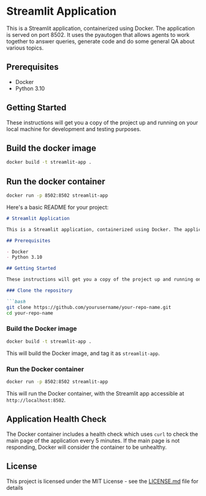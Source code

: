 # Streamlit Application

This is a Streamlit application, containerized using Docker. The application is served on port 8502. It uses the pyautogen that allows agents to work together to answer queries, generate code and 
do some general QA about various topics.   

## Prerequisites

- Docker
- Python 3.10

## Getting Started

These instructions will get you a copy of the project up and running on your local machine for development and testing purposes.

## Build the docker image    
```bash
docker build -t streamlit-app .
```
## Run the docker container   
```bash
docker run -p 8502:8502 streamlit-app
```

Here's a basic README for your project:

```markdown
# Streamlit Application

This is a Streamlit application, containerized using Docker. The application is served on port 8502.

## Prerequisites

- Docker
- Python 3.10

## Getting Started

These instructions will get you a copy of the project up and running on your local machine for development and testing purposes.

### Clone the repository

```bash
git clone https://github.com/yourusername/your-repo-name.git
cd your-repo-name
```

### Build the Docker image

```bash
docker build -t streamlit-app .
```

This will build the Docker image, and tag it as `streamlit-app`.

### Run the Docker container

```bash
docker run -p 8502:8502 streamlit-app
```

This will run the Docker container, with the Streamlit app accessible at `http://localhost:8502`.    

## Application Health Check

The Docker container includes a health check which uses `curl` to check the main page of the application every 5 minutes. If the main page is not responding, Docker will consider the container to be unhealthy.   

## License

This project is licensed under the MIT License - see the [LICENSE.md](./LICENSE.md) file for details
